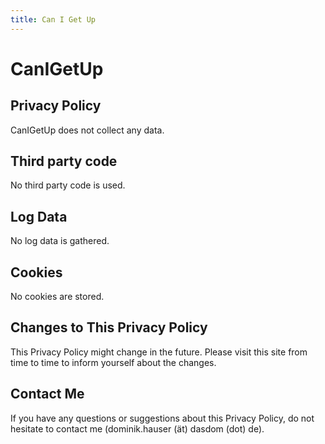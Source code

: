 ```yaml
---
title: Can I Get Up
---
```


# CanIGetUp

## Privacy Policy

CanIGetUp does not collect any data.

## Third party code

No third party code is used.

## Log Data

No log data is gathered.

## Cookies

No cookies are stored.

## Changes to This Privacy Policy

This Privacy Policy might change in the future. Please visit this site from time to time to inform yourself about the changes.

## Contact Me

If you have any questions or suggestions about this Privacy Policy, do not hesitate to contact me (dominik.hauser (ät) dasdom (dot) de).
